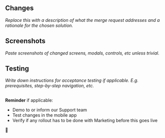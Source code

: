 ## Changes

_Replace this with a description of what the merge request addresses and a rationale for the chosen solution._

## Screenshots

_Paste screenshots of changed screens, modals, controls, etc unless trivial._

## Testing

_Write down instructions for acceptance testing if applicable. E.g. prerequisites, step-by-step navigation, etc._

##
**Reminder** if applicable:
- Demo to or inform our Support team
- Test changes in the mobile app
- Verify if any rollout has to be done with Marketing before this goes live


:yellow_heart:
